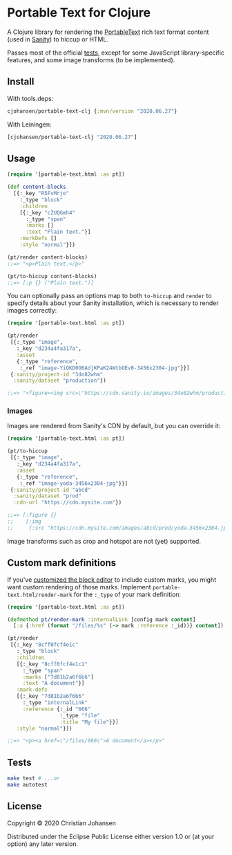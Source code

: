 # Portable Text for Clojure

A Clojure library for rendering the
[PortableText](https://github.com/portabletext/portabletext) rich text format
content (used in [Sanity](https://sanity.io)) to hiccup or HTML.

Passes most of the official
[tests](https://github.com/sanity-io/block-content-tests), except for some
JavaScript library-specific features, and some image transforms (to be
implemented).

## Install

With tools.deps:

```clj
cjohansen/portable-text-clj {:mvn/version "2020.06.27"}
```

With Leiningen:

```clj
[cjohansen/portable-text-clj "2020.06.27"]
```

## Usage

```clj
(require '[portable-text.html :as pt])

(def content-blocks
  [{:_key "R5FvMrjo"
    :_type "block"
    :children
    [{:_key "cZUQGmh4"
      :_type "span"
      :marks []
      :text "Plain text."}]
    :markDefs []
    :style "normal"}])

(pt/render content-blocks)
;;=> "<p>Plain text.</p>"

(pt/to-hiccup content-blocks)
;;=> [:p {} ("Plain text.")]
```

You can optionally pass an options map to both `to-hiccup` and `render` to
specify details about your Sanity installation, which is necessary to render
images correctly:

```clj
(require '[portable-text.html :as pt])

(pt/render
 [{:_type "image",
   :_key "d234a4fa317a",
   :asset
   {:_type "reference",
    :_ref "image-YiOKD0O6AdjKPaK24WtbOEv0-3456x2304-jpg"}}]
 {:sanity/project-id "3do82whm"
  :sanity/dataset "production"})

;;=> "<figure><img src=\"https://cdn.sanity.io/images/3do82whm/production/YiOKD0O6AdjKPaK24WtbOEv0-3456x2304.jpg\"/></figure>"
```

### Images

Images are rendered from Sanity's CDN by default, but you can override it:

```clj
(require '[portable-text.html :as pt])

(pt/to-hiccup
 [{:_type "image",
   :_key "d234a4fa317a",
   :asset
   {:_type "reference",
    :_ref "image-yoda-3456x2304-jpg"}}]
 {:sanity/project-id "abcd"
  :sanity/dataset "prod"
  :cdn-url "https://cdn.mysite.com"})

;;=> [:figure {}
;;    [:img
;;     {:src "https://cdn.mysite.com/images/abcd/prod/yoda-3456x2304.jpg"}]]
```

Image transforms such as crop and hotspot are not (yet) supported.

## Custom mark definitions

If you've [customized the block editor](https://www.sanity.io/docs/customization)
to include custom marks, you might want custom rendering of those marks.
Implement `portable-text.html/render-mark` for the `:_type` of your mark
definition:

```clj
(require '[portable-text.html :as pt])

(defmethod pt/render-mark :internalLink [config mark content]
  [:a {:href (format "/files/%s" (-> mark :reference :_id))} content])

(pt/render
 [{:_key "8cff0fcf4e1c"
   :_type "block"
   :children
   [{:_key "8cff0fcf4e1c1"
     :_type "span"
     :marks ["7d81b2a6f6b6"]
     :text "A document"}]
   :mark-defs
   [{:_key "7d81b2a6f6b6"
     :_type "internalLink"
     :reference {:_id "666"
                 :_type "file"
                 :title "My file"}}]
   :style "normal"}])

;;=> "<p><a href=\"/files/666\">A document</a></p>"
```

## Tests

```sh
make test # ...or
make autotest
```

## License

Copyright © 2020 Christian Johansen

Distributed under the Eclipse Public License either version 1.0 or (at your
option) any later version.
